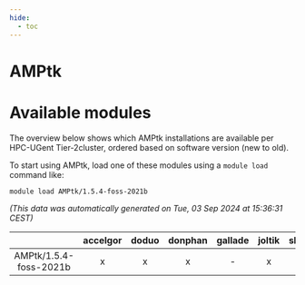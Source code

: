 ```yaml
---
hide:
  - toc
---
```


AMPtk
=====

# Available modules


The overview below shows which AMPtk installations are available per HPC-UGent Tier-2cluster, ordered based on software version (new to old).

To start using AMPtk, load one of these modules using a `module load` command like:

```shell
module load AMPtk/1.5.4-foss-2021b
```

*(This data was automatically generated on Tue, 03 Sep 2024 at 15:36:31 CEST)*  

| |accelgor|doduo|donphan|gallade|joltik|shinx|skitty|
| :---: | :---: | :---: | :---: | :---: | :---: | :---: | :---: |
|AMPtk/1.5.4-foss-2021b|x|x|x|-|x|-|x|
